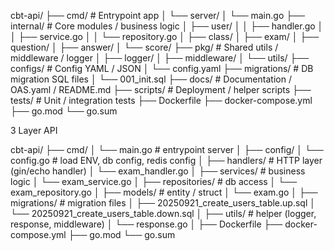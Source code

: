 cbt-api/
├── cmd/                   # Entrypoint app
│   └── server/
│       └── main.go
├── internal/              # Core modules / business logic
│   ├── user/
│   │   ├── handler.go
│   │   ├── service.go
│   │   └── repository.go
│   ├── class/
│   ├── exam/
│   ├── question/
│   ├── answer/
│   └── score/
├── pkg/                   # Shared utils / middleware / logger
│   ├── logger/
│   ├── middleware/
│   └── utils/
├── configs/               # Config YAML / JSON
│   └── config.yaml
├── migrations/            # DB migration SQL files
│   └── 001_init.sql
├── docs/                  # Documentation / OAS.yaml / README.md
├── scripts/               # Deployment / helper scripts
├── tests/                 # Unit / integration tests
├── Dockerfile
├── docker-compose.yml
├── go.mod
└── go.sum


3 Layer API

cbt-api/
├── cmd/
│   └── main.go              # entrypoint server
│
├── config/
│   └── config.go            # load ENV, db config, redis config
│
├── handlers/                # HTTP layer (gin/echo handler)
│   └── exam_handler.go
│
├── services/                # business logic
│   └── exam_service.go
│
├── repositories/            # db access
│   └── exam_repository.go
│
├── models/                  # entity / struct
│   └── exam.go
│
├── migrations/              # migration files
│   ├── 20250921_create_users_table.up.sql
│   └── 20250921_create_users_table.down.sql
│
├── utils/                   # helper (logger, response, middleware)
│   └── response.go
│
├── Dockerfile
├── docker-compose.yml
├── go.mod
└── go.sum

